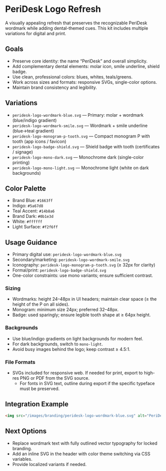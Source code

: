 # PeriDesk Logo Refresh

A visually appealing refresh that preserves the recognizable PeriDesk wordmark while adding dental-themed cues. This kit includes multiple variations for digital and print.

## Goals
- Preserve core identity: the name “PeriDesk” and overall simplicity.
- Add complementary dental elements: molar icon, smile underline, shield badge.
- Use clean, professional colors: blues, whites, teals/greens.
- Work across sizes and formats: responsive SVGs, single-color options.
- Maintain brand consistency and legibility.

## Variations
- `peridesk-logo-wordmark-blue.svg` — Primary: molar + wordmark (blue/indigo gradient)
- `peridesk-logo-wordmark-smile.svg` — Wordmark + smile underline (blue→teal gradient)
- `peridesk-logo-monogram-p-tooth.svg` — Compact monogram P with tooth (app icons / favicon)
- `peridesk-logo-badge-shield.svg` — Shield badge with tooth (certificates / signage)
- `peridesk-logo-mono-dark.svg` — Monochrome dark (single-color printing)
- `peridesk-logo-mono-light.svg` — Monochrome light (white on dark backgrounds)

## Color Palette
- Brand Blue: `#1663ff`
- Indigo: `#5a67d8`
- Teal Accent: `#14b8a6`
- Brand Dark: `#0b1e3d`
- White: `#ffffff`
- Light Surface: `#f2f6ff`

## Usage Guidance
- Primary digital use: `peridesk-logo-wordmark-blue.svg`
- Secondary/marketing: `peridesk-logo-wordmark-smile.svg`
- Iconography: `peridesk-logo-monogram-p-tooth.svg` (≥ 32px for clarity)
- Formal/print: `peridesk-logo-badge-shield.svg`
- One-color constraints: use mono variants; ensure sufficient contrast.

### Sizing
- Wordmarks: height 24–48px in UI headers; maintain clear space (≥ the height of the P on all sides).
- Monogram: minimum size 24px; preferred 32–48px.
- Badge: used sparingly; ensure legible tooth shape at ≥ 64px height.

### Backgrounds
- Use blue/indigo gradients on light backgrounds for modern feel.
- For dark backgrounds, switch to `mono-light`.
- Avoid busy images behind the logo; keep contrast ≥ 4.5:1.

### File Formats
- SVGs included for responsive web. If needed for print, export to high-res PNG or PDF from the SVG source.
  - For fonts in SVG text, outline during export if the specific typeface must be preserved.

## Integration Example
```html
<img src="/images/branding/peridesk-logo-wordmark-blue.svg" alt="PeriDesk logo" height="28" />
```

## Next Options
- Replace wordmark text with fully outlined vector typography for locked branding.
- Add an inline SVG in the header with color theme switching via CSS variables.
- Provide localized variants if needed.